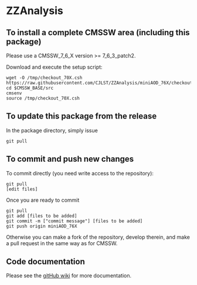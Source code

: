 ZZAnalysis
==========

To install a complete CMSSW area (including this package)
------------------------------
Please use a CMSSW_7_6_X version >= 7_6_3_patch2.

Download and execute the setup script:
```
wget -O /tmp/checkout_70X.csh https://raw.githubusercontent.com/CJLST/ZZAnalysis/miniAOD_76X/checkout_70X.csh
cd $CMSSW_BASE/src
cmsenv
source /tmp/checkout_70X.csh
```

To update this package from the release
------------------------------------------
In the package directory, simply issue
```
git pull
```

To commit and push new changes
------------------------------
To commit directly (you need write access to the repository):
```
git pull
[edit files]
```
Once you are ready to commit
```
git pull
git add [files to be added]
git commit -m ["commit message"] [files to be added]
git push origin miniAOD_76X
```

Otherwise you can make a fork of the repository, develop therein, and make a pull request in the same way as for CMSSW.

Code documentation
------------------
Please see the [gitHub wiki](https://github.com/CJLST/ZZAnalysis) for more documentation.

